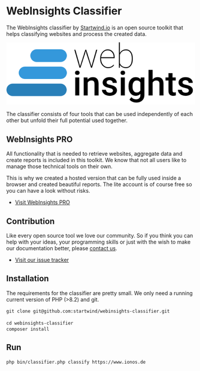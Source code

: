 # WebInsights Classifier

The WebInsights classifier by [Startwind.io](https://startwind.io) is an open source toolkit that helps classifying websites and process the created data.

![logo-color.png](docs%2Flogo-color.png)

The classifier consists of four tools that can be used independently of each other but unfold their full potential used together.

## WebInsights PRO

All functionality that is needed to retrieve websites, aggregate data and create reports is included in this toolkit. We know that not all users like to manage those technical tools on their own. 

This is why we created a hosted version that can be fully used inside a browser and created beautiful reports. The lite account is of course free so you can have a look without risks.

- [Visit WebInsights PRO](https://pro.webinsights.info)

## Contribution

Like every open source tool we love our community. So if you think you can help with your ideas, your programming skills or just with the wish to make our documentation better, please [contact us](mailto:webinsights.startwind.io).

- [Visit our issue tracker](https://github.com/startwind/webinsights-classifier/issues)

## Installation

The requirements for the classifier are pretty small. We only need a running current version of PHP (>8.2) and git.

```shell
git clone git@github.com:startwind/webinsights-classifier.git

cd webinsights-classifier
composer install
```

## Run

```shell
php bin/classifier.php classify https://www.ionos.de
```

